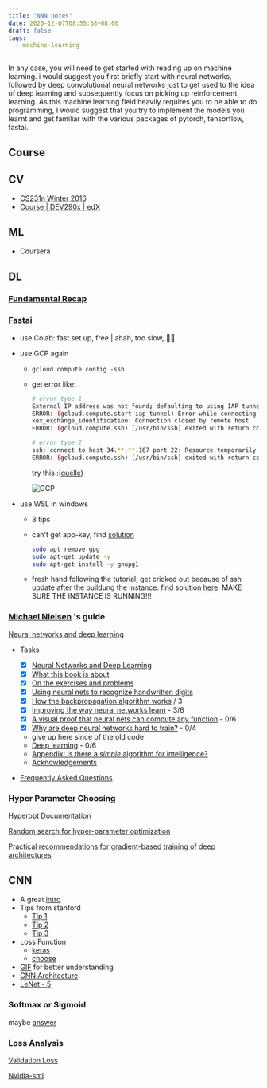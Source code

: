 ```yaml
---
title: "NNN notes"
date: 2020-12-07T08:55:38+08:00
draft: false
tags:
  - machine-learning
---
```


In any case, you will need to get started with reading up on machine learning. i would suggest you first briefly start with neural networks, followed by deep convolutional neural networks just to get used to the idea of deep learning and subsequently focus on picking up reinforcement learning. As this machine learning field heavily requires you to be able to do programming, I would suggest that you try to implement the models you learnt and get familiar with the various packages of pytorch, tensorflow, fastai.

## Course

## CV

- [CS231n Winter 2016](https://www.youtube.com/watch?v=NfnWJUyUJYU)
- [Course | DEV290x | edX](https://courses.edx.org/courses/course-v1:Microsoft+DEV290x+1T2020a/course/)

## ML

- Coursera

## DL

### [Fundamental Recap](https://deeplizard.com/learn/video/gZmobeGL0Yg)

### [Fastai](https://course.fast.ai/)

- use Colab: fast set up, free | ahah, too slow, 👋🏻

- use GCP again

  - `gcloud compute config -ssh`  			

  - get error like:

    ```bash
    # error type 1
    External IP address was not found; defaulting to using IAP tunneling.
    ERROR: (gcloud.compute.start-iap-tunnel) Error while connecting [4033: u'not authorized'].
    kex_exchange_identification: Connection closed by remote host
    ERROR: (gcloud.compute.ssh) [/usr/bin/ssh] exited with return code [255].
    
    # error type 2
    ssh: connect to host 34.**.**.167 port 22: Resource temporarily unavailable
    ERROR: (gcloud.compute.ssh) [/usr/bin/ssh] exited with return code [255].
    ```

    try this :([quelle](https://stackoverflow.com/questions/26193535/error-gcloud-compute-ssh-usr-bin-ssh-exited-with-return-code-255#:~:text=If%20you%20have%20installed%20gcloud%20without%20sudo%2C%20you%20can%20omit%20sudo%20.&text=255%20is%20the%20interactive%20ssh,executed%20in%20the%20ssh%20session.&text=Go%20to%20your%20google%20cloud,tab%20and%20click%20on%20edit.))

    ![GCP](/general/gcp.png)

- use WSL in windows

  - 3 tips

  - can't get app-key, find [solution](https://stackoverflow.com/questions/46673717/gpg-cant-connect-to-the-agent-ipc-connect-call-failed)

    ```bash
    sudo apt remove gpg
    sudo apt-get update -y
    sudo apt-get install -y gnupg1
    ```

  - fresh hand following the tutorial, get cricked out because of ssh update after the buildung the instance. find solution [here](https://stackoverflow.com/questions/26193535/error-gcloud-compute-ssh-usr-bin-ssh-exited-with-return-code-255#:~:text=If%20you%20have%20installed%20gcloud%20without%20sudo%2C%20you%20can%20omit%20sudo%20.&text=255%20is%20the%20interactive%20ssh,executed%20in%20the%20ssh%20session.&text=Go%20to%20your%20google%20cloud,tab%20and%20click%20on%20edit.). MAKE SURE THE INSTANCE IS RUNNING!!!

### [Michael Nielsen](http://michaelnielsen.org/) 's guide 
[Neural networks and deep learning](http://neuralnetworksanddeeplearning.com/chap1.html)

- Tasks

    - [x] [Neural Networks and Deep Learning](http://neuralnetworksanddeeplearning.com/index.html)
    - [x] [What this book is about](http://neuralnetworksanddeeplearning.com/about.html)
    - [x] [On the exercises and problems](http://neuralnetworksanddeeplearning.com/exercises_and_problems.html)
    - [x] [Using neural nets to recognize handwritten digits](http://neuralnetworksanddeeplearning.com/chap1.html)
    - [x] [How the backpropagation algorithm works](http://neuralnetworksanddeeplearning.com/chap2.html) / 3
    - [x] [Improving the way neural networks learn](http://neuralnetworksanddeeplearning.com/chap3.html) - 3/6
    - [x] [A visual proof that neural nets can compute any function](http://neuralnetworksanddeeplearning.com/chap4.html) - 0/6
    - [x] [Why are deep neural networks hard to train?](http://neuralnetworksanddeeplearning.com/chap5.html) - 0/4

    - give up here since of the old code
    - [Deep learning](http://neuralnetworksanddeeplearning.com/chap6.html) - 0/6
    - [Appendix: Is there a *simple* algorithm for intelligence?](http://neuralnetworksanddeeplearning.com/sai.html)
    - [Acknowledgements](http://neuralnetworksanddeeplearning.com/acknowledgements.html)

- [Frequently Asked Questions](http://neuralnetworksanddeeplearning.com/faq.html)

### Hyper Parameter Choosing

[Hyperopt Documentation](http://hyperopt.github.io/hyperopt/)

[Random search for hyper-parameter optimization](https://dl.acm.org/doi/10.5555/2188385.2188395)

[Practical recommendations for gradient-based training of deep architectures](https://arxiv.org/abs/1206.5533)

## CNN

- A great [intro](https://towardsdatascience.com/a-comprehensive-guide-to-convolutional-neural-networks-the-eli5-way-3bd2b1164a53)
- Tips from stanford
    - [Tip 1](https://cs231n.github.io/neural-networks-1/)
    - [Tip 2](https://cs231n.github.io/neural-networks-2/)
    - [Tip 3](https://cs231n.github.io/neural-networks-3/)
- Loss Function
    - [keras](https://neptune.ai/blog/keras-loss-functions)
    - [choose](https://towardsdatascience.com/a-guide-to-an-efficient-way-to-build-neural-network-architectures-part-i-hyper-parameter-8129009f131b)
- [GIF](https://github.com/vdumoulin/conv_arithmetic) for better understanding
- [CNN Architecture](https://medium.com/@RaghavPrabhu/cnn-architectures-lenet-alexnet-vgg-googlenet-and-resnet-7c81c017b848#:~:text=VGG%2D16%20is%20a%20simpler,2%20with%20stride%20of%202.&text=The%20winner%20of%20ILSVRC%202014,also%20known%20as%20Inception%20Module.)
- [LeNet - 5](https://medium.com/towards-artificial-intelligence/the-architecture-implementation-of-lenet-5-eef03a68d1f7)

### Softmax or Sigmoid

maybe [answer](https://stats.stackexchange.com/questions/233658/softmax-vs-sigmoid-function-in-logistic-classifier)

### Loss Analysis

[Validation Loss](https://stats.stackexchange.com/questions/258166/good-accuracy-despite-high-loss-value/281651#281651)

[Nvidia-smi](https://www.andrey-melentyev.com/monitoring-gpus.html#:~:text=exceeding%20the%20capacity.-,Disp.,stats%20for%20a%20particular%20device.)